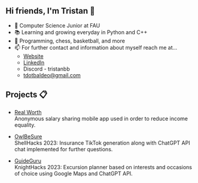 ## Hi friends, I'm Tristan 👋
- 📏 Computer Science Junior at FAU
- 📚 Learning and growing everyday in Python and C++
- 💬 Programming, chess, basketball, and more
- 📫 For further contact and information about myself reach me at...
  - [Website](https://tristanbaldeo.github.io/)
  - [LinkedIn](https://www.linkedin.com/in/tristan-baldeo-48a004275/)
  - Discord - tristanbb
  - tdotbaldeo@gmail.com

## Projects 📋
- [Real Worth](https://github.com/akukerang/real-worth) <br/>
Anonymous salary sharing mobile app used in order to reduce income equality.

- [OwlBeSure](https://github.com/akukerang/OwlBeSure) <br/>
ShellHacks 2023: Insurance TikTok generation along with ChatGPT API chat implemented for further questions.

- [GuideGuru](https://github.com/akukerang/GuideGuru) <br/>
KnightHacks 2023: Excursion planner based on interests and occasions of choice using Google Maps and ChatGPT API.


